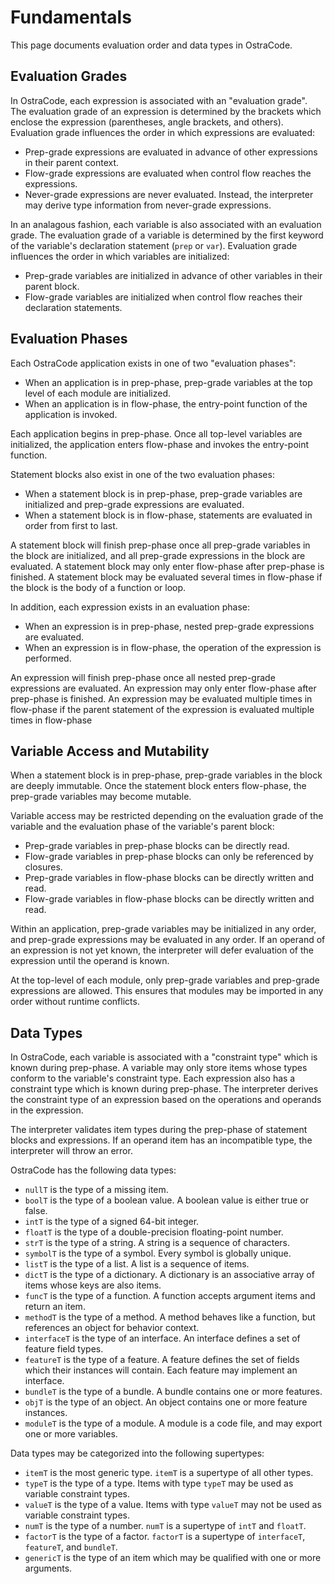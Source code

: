 
# Fundamentals

This page documents evaluation order and data types in OstraCode.

## Evaluation Grades

In OstraCode, each expression is associated with an "evaluation grade". The evaluation grade of an expression is determined by the brackets which enclose the expression (parentheses, angle brackets, and others). Evaluation grade influences the order in which expressions are evaluated:

* Prep-grade expressions are evaluated in advance of other expressions in their parent context.
* Flow-grade expressions are evaluated when control flow reaches the expressions.
* Never-grade expressions are never evaluated. Instead, the interpreter may derive type information from never-grade expressions.

In an analagous fashion, each variable is also associated with an evaluation grade. The evaluation grade of a variable is determined by the first keyword of the variable's declaration statement (`prep` or `var`). Evaluation grade influences the order in which variables are initialized:

* Prep-grade variables are initialized in advance of other variables in their parent block.
* Flow-grade variables are initialized when control flow reaches their declaration statements.

## Evaluation Phases

Each OstraCode application exists in one of two "evaluation phases":

* When an application is in prep-phase, prep-grade variables at the top level of each module are initialized.
* When an application is in flow-phase, the entry-point function of the application is invoked.

Each application begins in prep-phase. Once all top-level variables are initialized, the application enters flow-phase and invokes the entry-point function.

Statement blocks also exist in one of the two evaluation phases:

* When a statement block is in prep-phase, prep-grade variables are initialized and prep-grade expressions are evaluated.
* When a statement block is in flow-phase, statements are evaluated in order from first to last.

A statement block will finish prep-phase once all prep-grade variables in the block are initialized, and all prep-grade expressions in the block are evaluated. A statement block may only enter flow-phase after prep-phase is finished. A statement block may be evaluated several times in flow-phase if the block is the body of a function or loop.

In addition, each expression exists in an evaluation phase:

* When an expression is in prep-phase, nested prep-grade expressions are evaluated.
* When an expression is in flow-phase, the operation of the expression is performed.

An expression will finish prep-phase once all nested prep-grade expressions are evaluated. An expression may only enter flow-phase after prep-phase is finished. An expression may be evaluated multiple times in flow-phase if the parent statement of the expression is evaluated multiple times in flow-phase

## Variable Access and Mutability

When a statement block is in prep-phase, prep-grade variables in the block are deeply immutable. Once the statement block enters flow-phase, the prep-grade variables may become mutable.

Variable access may be restricted depending on the evaluation grade of the variable and the evaluation phase of the variable's parent block:

* Prep-grade variables in prep-phase blocks can be directly read.
* Flow-grade variables in prep-phase blocks can only be referenced by closures.
* Prep-grade variables in flow-phase blocks can be directly written and read.
* Flow-grade variables in flow-phase blocks can be directly written and read.

Within an application, prep-grade variables may be initialized in any order, and prep-grade expressions may be evaluated in any order. If an operand of an expression is not yet known, the interpreter will defer evaluation of the expression until the operand is known.

At the top-level of each module, only prep-grade variables and prep-grade expressions are allowed. This ensures that modules may be imported in any order without runtime conflicts.

## Data Types

In OstraCode, each variable is associated with a "constraint type" which is known during prep-phase. A variable may only store items whose types conform to the variable's constraint type. Each expression also has a constraint type which is known during prep-phase. The interpreter derives the constraint type of an expression based on the operations and operands in the expression.

The interpreter validates item types during the prep-phase of statement blocks and expressions. If an operand item has an incompatible type, the interpreter will throw an error.

OstraCode has the following data types:

* `nullT` is the type of a missing item.
* `boolT` is the type of a boolean value. A boolean value is either true or false.
* `intT` is the type of a signed 64-bit integer.
* `floatT` is the type of a double-precision floating-point number.
* `strT` is the type of a string. A string is a sequence of characters.
* `symbolT` is the type of a symbol. Every symbol is globally unique.
* `listT` is the type of a list. A list is a sequence of items.
* `dictT` is the type of a dictionary. A dictionary is an associative array of items whose keys are also items.
* `funcT` is the type of a function. A function accepts argument items and return an item.
* `methodT` is the type of a method. A method behaves like a function, but references an object for behavior context.
* `interfaceT` is the type of an interface. An interface defines a set of feature field types.
* `featureT` is the type of a feature. A feature defines the set of fields which their instances will contain. Each feature may implement an interface.
* `bundleT` is the type of a bundle. A bundle contains one or more features.
* `objT` is the type of an object. An object contains one or more feature instances.
* `moduleT` is the type of a module. A module is a code file, and may export one or more variables.

Data types may be categorized into the following supertypes:

* `itemT` is the most generic type. `itemT` is a supertype of all other types.
* `typeT` is the type of a type. Items with type `typeT` may be used as variable constraint types.
* `valueT` is the type of a value. Items with type `valueT` may not be used as variable constraint types.
* `numT` is the type of a number. `numT` is a supertype of `intT` and `floatT`.
* `factorT` is the type of a factor. `factorT` is a supertype of `interfaceT`, `featureT`, and `bundleT`.
* `genericT` is the type of an item which may be qualified with one or more arguments.


